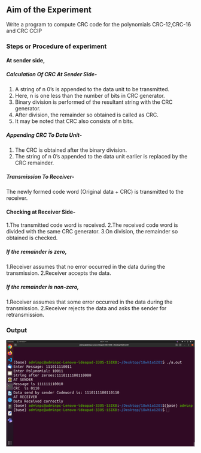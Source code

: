 
## Aim of the Experiment
Write a program to compute CRC code for the polynomials CRC-12,CRC-16 and CRC CCIP

### Steps or Procedure of experiment

#### At sender side,
##### Calculation Of CRC At Sender Side-
  1.  A string of n 0’s is appended to the data unit to be transmitted.
  2.  Here, n is one less than the number of bits in CRC generator.
  3.  Binary division is performed of the resultant string with the CRC generator.
  4.  After division, the remainder so obtained is called as CRC.
  5.  It may be noted that CRC also consists of n bits.
##### Appending CRC To Data Unit-
  1. The CRC is obtained after the binary division.
  2. The string of n 0’s appended to the data unit earlier is replaced by the CRC remainder.
##### Transmission To Receiver-
  The newly formed code word (Original data + CRC) is transmitted to the receiver.
  
#### Checking at Receiver Side-

   1.The transmitted code word is received.
   2.The received code word is divided with the same CRC generator.
   3.On division, the remainder so obtained is checked.
   
##### If the remainder is zero,

  1.Receiver assumes that no error occurred in the data during the transmission.
  2.Receiver accepts the data.
  
##### If the remainder is non-zero,
   1.Receiver assumes that some error occurred in the data during the transmission.
   2.Receiver rejects the data and asks the sender for retransmission.
 
### Output

![output](CRC.png)
